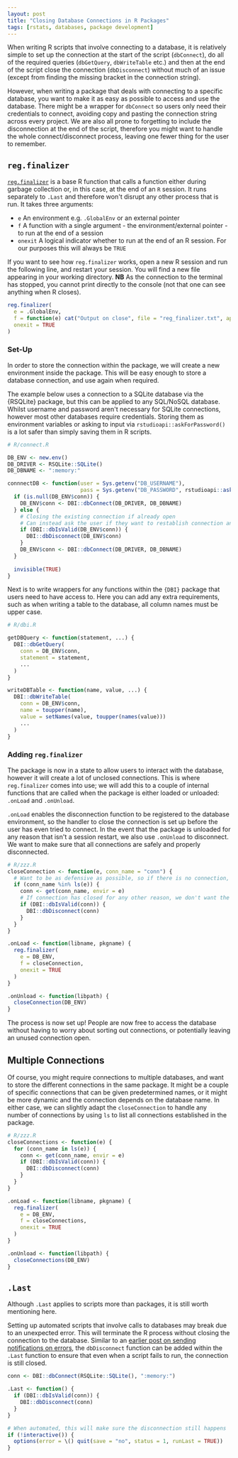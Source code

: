 ```yaml
---
layout: post
title: "Closing Database Connections in R Packages"
tags: [rstats, databases, package development]
---
```


When writing R scripts that involve connecting to a database, it is relatively simple to set up the connection at the start of the script (`dbConnect`), do all of the required queries (`dbGetQuery`, `dbWriteTable` etc.) and then at the end of the script close the connection (`dbDisconnect`) without much of an issue (except from finding the missing bracket in the connection string).

However, when writing a package that deals with connecting to a specific database, you want to make it as easy as possible to access and use the database. There might be a wrapper for `dbConnect` so users only need their credentials to connect, avoiding copy and pasting the connection string across every project. We are also all prone to forgetting to include the disconnection at the end of the script, therefore you might want to handle the whole connect/disconnect process, leaving one fewer thing for the user to remember.

## `reg.finalizer`

[`reg.finalizer`](https://rdrr.io/r/base/reg.finalizer.html) is a base R function that calls a function either during garbage collection or, in this case, at the end of an `R` session. It runs separately to `.Last` and therefore won't disrupt any other process that is run. It takes three arguments:

- `e` An environment e.g. `.GlobalEnv` or an external pointer
- `f` A function with a single argument - the environment/external pointer - to run at the end of a session
- `onexit` A logical indicator whether to run at the end of an R session. For our purposes this will always be `TRUE`

If you want to see how `reg.finalizer` works, open a new R session and run the following line, and restart your session. You will find a new file appearing in your working directory. **NB** As the connection to the terminal has stopped, you cannot print directly to the console (not that one can see anything when R closes).

```r
reg.finalizer(
  e = .GlobalEnv,
  f = function(e) cat("Output on close", file = "reg_finalizer.txt", append = TRUE),
  onexit = TRUE
)
```

### Set-Up

In order to store the connection within the package, we will create a new environment inside the package. This will be easy enough to store a database connection, and use again when required. 

The example below uses a connection to a SQLite database via the {RSQLite} package, but this can be applied to any SQL/NoSQL database. Whilst username and password aren't necessary for SQLite connections, however most other databases require credentials. Storing them as environment variables or asking to input via `rstudioapi::askForPassword()` is a lot safer than simply saving them in R scripts.

```r
# R/connect.R

DB_ENV <- new.env()
DB_DRIVER <- RSQLite::SQLite()
DB_DBNAME <- ":memory:"

connnectDB <- function(user = Sys.getenv("DB_USERNAME"), 
                       pass = Sys.getenv("DB_PASSWORD", rstudioapi::askForPassword())) {
  if (is.null(DB_ENV$conn)) {
    DB_ENV$conn <- DBI::dbConnect(DB_DRIVER, DB_DBNAME)
  } else {
    # Closing the existing connection if already open
    # Can instead ask the user if they want to restablish connection and stop if they don't
    if (DBI::dbIsValid(DB_ENV$conn)) {
      DBI::dbDisconnect(DB_ENV$conn)
    }
    DB_ENV$conn <- DBI::dbConnect(DB_DRIVER, DB_DBNAME)
  }
  
  invisible(TRUE)
}
```

Next is to write wrappers for any functions within the `{DBI}` package that users need to have access to. Here you can add any extra requirements, such as when writing a table to the database, all column names must be upper case.

```r
# R/dbi.R

getDBQuery <- function(statement, ...) {
  DBI::dbGetQuery(
    conn = DB_ENV$conn,
    statement = statement,
    ...
  )
}

writeDBTable <- function(name, value, ...) {
  DBI::dbWriteTable(
    conn = DB_ENV$conn,
    name = toupper(name),
    value = setNames(value, toupper(names(value)))
    ...
  )
}
```

### Adding `reg.finalizer`

The package is now in a state to allow users to interact with the database, however it will create a lot of unclosed connections. This is where `reg.finalizer` comes into use; we will add this to a couple of internal functions that are called when the package is either loaded or unloaded: `.onLoad` and `.onUnload`.

`.onLoad` enables the disconnection function to be registered to the database environment, so the handler to close the connection is set up before the user has even tried to connect. In the event that the package is unloaded for any reason that isn't a session restart, we also use `.onUnload` to disconnect. We want to make sure that all connections are safely and properly disconnected.

```r
# R/zzz.R
closeConnection <- function(e, conn_name = "conn") {
  # Want to be as defensive as possible, so if there is no connection, we don't want to test it
  if (conn_name %in% ls(e)) {
    conn <- get(conn_name, envir = e)
    # If connection has closed for any other reason, we don't want the function to error
    if (DBI::dbIsValid(conn)) {
      DBI::dbDisconnect(conn)
    }
  }
}

.onLoad <- function(libname, pkgname) {
  reg.finalizer(
    e = DB_ENV,
    f = closeConnection,
    onexit = TRUE
  )
}

.onUnload <- function(libpath) {
  closeConnection(DB_ENV)
}
```

The process is now set up! People are now free to access the database without having to worry about sorting out connections, or potentially leaving an unused connection open.

## Multiple Connections

Of course, you might require connections to multiple databases, and want to store the different connections in the same package. It might be a couple of specific connections that can be given predetermined names, or it might be more dynamic and the connection depends on the database name. In either case, we can slightly adapt the `closeConnection` to handle any number of connections by using `ls` to list all connections established in the package.

```r
# R/zzz.R
closeConnections <- function(e) {
  for (conn_name in ls(e)) {
    conn <- get(conn_name, envir = e)
    if (DBI::dbIsValid(conn)) {
      DBI::dbDisconnect(conn)
    }
  }
}

.onLoad <- function(libname, pkgname) {
  reg.finalizer(
    e = DB_ENV,
    f = closeConnections,
    onexit = TRUE
  )
}

.onUnload <- function(libpath) {
  closeConnections(DB_ENV)
}
```

## `.Last`

Although `.Last` applies to scripts more than packages, it is still worth mentioning here.

Setting up automated scripts that involve calls to databases may break due to an unexpected error. This will terminate the R process without closing the connection to the database. Similar to an [earlier post on sending notifications on errors](https://ashbaldry.github.io/2021-08-09-rscript-error-notification/), the `dbDisconnect` function can be added within the `.Last` function to ensure that even when a script fails to run, the connection is still closed.

```r
conn <- DBI::dbConnect(RSQLite::SQLite(), ":memory:")

.Last <- function() {
  if (DBI::dbIsValid(conn)) {
    DBI::dbDisconnect(conn)
  }
}

# When automated, this will make sure the disconnection still happens
if (!interactive()) {
  options(error = \() quit(save = "no", status = 1, runLast = TRUE))
}
```
